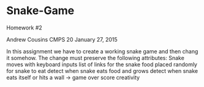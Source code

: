 # Snake-Game
Homework #2

Andrew Cousins
CMPS 20
January 27, 2015

In this assignment we have to create a working snake game and then chang it somehow.
The change must preserve the following attributes:
	Snake moves with keyboard inputs
	list of links for the snake
	food placed randomly for snake to eat
	detect when snake eats food and grows
	detect when snake eats itself or hits a wall -> game over
	score
	creativity